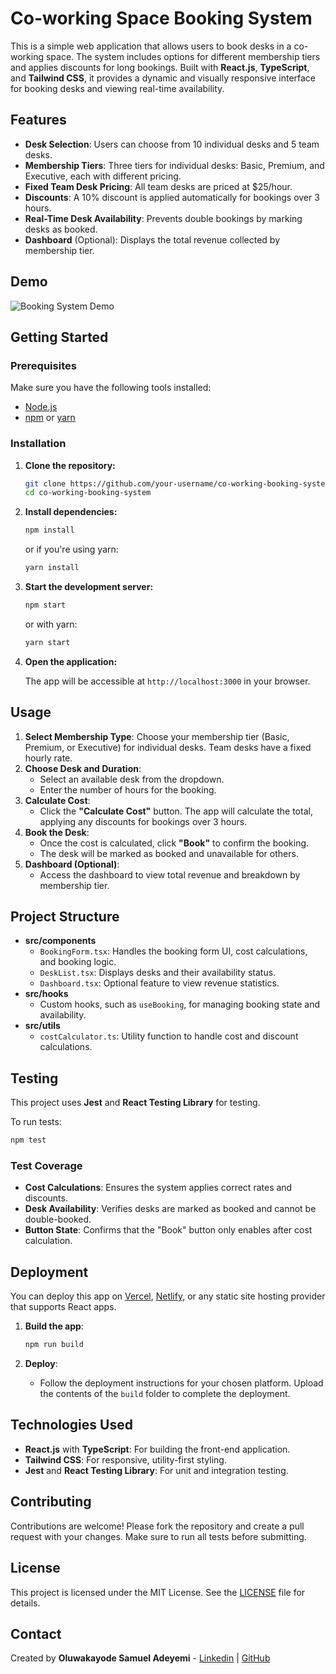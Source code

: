 
# Co-working Space Booking System

This is a simple web application that allows users to book desks in a co-working space. The system includes options for different membership tiers and applies discounts for long bookings. Built with **React.js**, **TypeScript**, and **Tailwind CSS**, it provides a dynamic and visually responsive interface for booking desks and viewing real-time availability.

## Features

- **Desk Selection**: Users can choose from 10 individual desks and 5 team desks.
- **Membership Tiers**: Three tiers for individual desks: Basic, Premium, and Executive, each with different pricing.
- **Fixed Team Desk Pricing**: All team desks are priced at $25/hour.
- **Discounts**: A 10% discount is applied automatically for bookings over 3 hours.
- **Real-Time Desk Availability**: Prevents double bookings by marking desks as booked.
- **Dashboard** (Optional): Displays the total revenue collected by membership tier.

## Demo

![Booking System Demo](demo.gif)

## Getting Started

### Prerequisites

Make sure you have the following tools installed:

- [Node.js](https://nodejs.org/)
- [npm](https://npmjs.com/) or [yarn](https://yarnpkg.com/)

### Installation

1. **Clone the repository:**

   ```bash
   git clone https://github.com/your-username/co-working-booking-system.git
   cd co-working-booking-system
   ```

2. **Install dependencies:**

   ```bash
   npm install
   ```

   or if you're using yarn:

   ```bash
   yarn install
   ```

3. **Start the development server:**

   ```bash
   npm start
   ```

   or with yarn:

   ```bash
   yarn start
   ```

4. **Open the application:**

   The app will be accessible at `http://localhost:3000` in your browser.

## Usage

1. **Select Membership Type**: Choose your membership tier (Basic, Premium, or Executive) for individual desks. Team desks have a fixed hourly rate.
2. **Choose Desk and Duration**:
   - Select an available desk from the dropdown.
   - Enter the number of hours for the booking.
3. **Calculate Cost**:
   - Click the **"Calculate Cost"** button. The app will calculate the total, applying any discounts for bookings over 3 hours.
4. **Book the Desk**:
   - Once the cost is calculated, click **"Book"** to confirm the booking.
   - The desk will be marked as booked and unavailable for others.
5. **Dashboard (Optional)**:
   - Access the dashboard to view total revenue and breakdown by membership tier.

## Project Structure

- **src/components**
  - `BookingForm.tsx`: Handles the booking form UI, cost calculations, and booking logic.
  - `DeskList.tsx`: Displays desks and their availability status.
  - `Dashboard.tsx`: Optional feature to view revenue statistics.
- **src/hooks**
  - Custom hooks, such as `useBooking`, for managing booking state and availability.
- **src/utils**
  - `costCalculator.ts`: Utility function to handle cost and discount calculations.

## Testing

This project uses **Jest** and **React Testing Library** for testing.

To run tests:

```bash
npm test
```

### Test Coverage

- **Cost Calculations**: Ensures the system applies correct rates and discounts.
- **Desk Availability**: Verifies desks are marked as booked and cannot be double-booked.
- **Button State**: Confirms that the "Book" button only enables after cost calculation.

## Deployment

You can deploy this app on [Vercel](https://vercel.com/), [Netlify](https://www.netlify.com/), or any static site hosting provider that supports React apps.

1. **Build the app**:

   ```bash
   npm run build
   ```

2. **Deploy**:
   - Follow the deployment instructions for your chosen platform. Upload the contents of the `build` folder to complete the deployment.

## Technologies Used

- **React.js** with **TypeScript**: For building the front-end application.
- **Tailwind CSS**: For responsive, utility-first styling.
- **Jest** and **React Testing Library**: For unit and integration testing.

## Contributing

Contributions are welcome! Please fork the repository and create a pull request with your changes. Make sure to run all tests before submitting.

## License

This project is licensed under the MIT License. See the [LICENSE](LICENSE) file for details.

## Contact

Created by **Oluwakayode Samuel Adeyemi** - [Linkedin](https://www.linkedin.com/in/adeyemioluwakayode) | [GitHub](https://github.com/caryourdaysbm)
```
